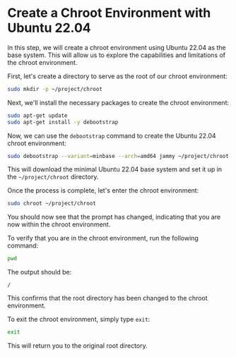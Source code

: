 # Create a Chroot Environment with Ubuntu 22.04

In this step, we will create a chroot environment using Ubuntu 22.04 as the base system. This will allow us to explore the capabilities and limitations of the chroot environment.

First, let's create a directory to serve as the root of our chroot environment:

```bash
sudo mkdir -p ~/project/chroot
```

Next, we'll install the necessary packages to create the chroot environment:

```bash
sudo apt-get update
sudo apt-get install -y debootstrap
```

Now, we can use the `debootstrap` command to create the Ubuntu 22.04 chroot environment:

```bash
sudo debootstrap --variant=minbase --arch=amd64 jammy ~/project/chroot http://archive.ubuntu.com/ubuntu
```

This will download the minimal Ubuntu 22.04 base system and set it up in the `~/project/chroot` directory.

Once the process is complete, let's enter the chroot environment:

```bash
sudo chroot ~/project/chroot
```

You should now see that the prompt has changed, indicating that you are now within the chroot environment.

To verify that you are in the chroot environment, run the following command:

```bash
pwd
```

The output should be:

```
/
```

This confirms that the root directory has been changed to the chroot environment.

To exit the chroot environment, simply type `exit`:

```bash
exit
```

This will return you to the original root directory.
